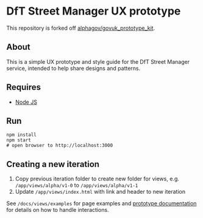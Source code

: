 # DfT Street Manager UX prototype

This repository is forked off [alphagov/govuk_prototype_kit](https://github.com/alphagov/govuk_prototype_kit).

## About

This is a simple UX prototype and style guide for the DfT Street Manager service, intended to help share designs and patterns.

## Requires

* [Node JS](https://nodejs.org)

## Run

```
npm install
npm start
# open browser to http://localhost:3000
```

## Creating a new iteration

1. Copy previous iteration folder to create new folder for views, e.g. `/app/views/alpha/v1-0` to `/app/views/alpha/v1-1`
2. Update `/app/views/index.html` with link and header to new iteration

See `/docs/views/examples` for page examples and [prototype documentation](https://govuk-prototype-kit.herokuapp.com/docs/tutorials-and-examples) for details on how to handle interactions.